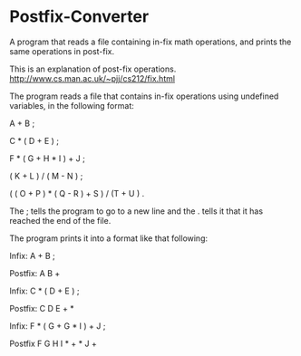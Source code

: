 # Postfix-Converter
A program that reads a file containing in-fix math operations, and prints the same operations in post-fix.

This is an explanation of post-fix operations.
http://www.cs.man.ac.uk/~pjj/cs212/fix.html

The program reads a file that contains in-fix operations using undefined variables, in the following format:

A + B ;

C * ( D + E ) ;

F * ( G + H * I ) + J ;

( K + L ) / ( M - N ) ;

( ( O + P ) * ( Q - R ) + S ) / (T + U ) .

The ; tells the program to go to a new line and the . tells it that it has reached the end of the file.

The program prints it into a format like that following:

Infix: A + B ;

Postfix: A B +

Infix: C * ( D + E ) ;

Postfix: C D E + *

Infix: F * ( G + G * I ) + J ;

Postfix F G H I * + * J +
